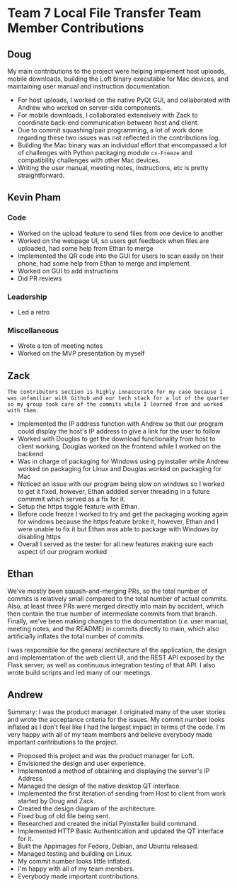 # Team 7 Local File Transfer Team Member Contributions

## Doug ##

My main contributions to the project were helping implement host uploads, mobile downloads, building the Loft binary executable
for Mac devices, and maintaining user manual and instruction documentation. 
- For host uploads, I worked on the native PyQt GUI, and collaborated with Andrew who worked on server-side components. 
- For mobile downloads, I collaborated extensively with Zack to coordinate back-end communication between host and client.
- Due to commit squashing/pair programming, a lot of work done regarding these two issues was not reflected in the contributions log.
- Building the Mac binary was an individual effort that encompassed a lot of challenges with Python packaging module `cx-Freeze`
  and compatibility challenges with other Mac devices.
- Writing the user manual, meeting notes, instructions, etc is pretty straightforward.

## Kevin Pham

### Code
- Worked on the upload feature to send files from one device to another
- Worked on the webpage UI, so users get feedback when files are uploaded, had some help from Ethan to  merge
- Implemented the QR code into the GUI for users to scan easily on their phone, had some help from Ethan to merge and implement.
- Worked on GUI to add instructions
- Did PR reviews

### Leadership
- Led a retro

### Miscellaneous
- Wrote a ton of meeting notes
- Worked on the MVP presentation by myself

## Zack ##
`The contributors section is highly innaccurate for my case because I was unfamiliar with Github and our tech stack for a lot of the quarter so my group took care of the commits while I learned from and worked with them.`
- Implemented the IP address function with Andrew so that our program could display the host's IP address to give a link for the user to follow
- Worked with Douglas to get the download functionality from host to client working, Douglas worked on the frontend while I worked on the backend
- Was in charge of packaging for Windows using pyinstaller while Andrew worked on packaging for Linux and Douglas worked on packaging for Mac
- Noticed an issue with our program being slow on windows so I worked to get it fixed, however, Ethan addded server threading in a future commmit which served as a fix for it.
- Setup the https toggle feature with Ethan.
- Before code freeze I worked to try and get the packaging working again for windows because the https feature broke it, however, Ethan and I were unable to fix it but Ethan was able to package with Windows by disabling https
- Overall I served as the tester for all new features making sure each aspect of our program worked

## Ethan ##
We’ve mostly been squash-and-merging PRs, so the total number of commits is relatively small 
compared to the total number of actual commits. Also, at least three PRs were merged directly 
into main by accident, which then contain the true number of intermediate commits from that
branch. Finally, we’ve been making changes to the documentation (_i.e._ user manual, meeting
notes, and the README) in commits directly to main, which also artificially inflates the
total number of commits.

I was responsible for the general architecture of the application, the design and implementation of
the web client UI, and the REST API exposed by the Flask server; as well as 
continuous integration testing of that API. I also wrote build scripts and led 
many of our meetings.

## Andrew ##

Summary: I was the product manager. I originated many of the user stories and wrote the acceptance criteria for the issues. My commit number looks inflated as I don't feel like I had the largest impact in terms of the code. I'm very happy with all of my team members and believe everybody made important contributions to the project.

- Proposed this project and was the product manager for Loft.
- Envisioned the design and user experience.
- Implemented a method of obtaining and displaying the server's IP Address.
- Managed the design of the native desktop QT interface.
- Implemented the first iteration of sending from Host to client from work started by Doug and Zack.
- Created the design diagram of the architecture.
- Fixed bug of old file being sent.
- Researched and created the initial Pyinstaller build command.
- Implemented HTTP Basic Authentication and updated the QT interface for it.
- Built the Appimages for Fedora, Debian, and Ubuntu released.
- Managed testing and building on Linux.
- My commit number looks little inflated. 
- I'm happy with all of my team members. 
- Everybody made important contributions.

